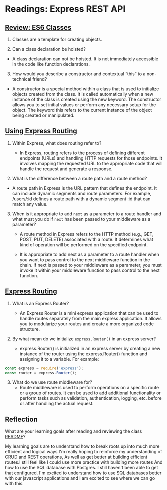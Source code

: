 # Readings: Express REST API


## [Review: ES6 Classes](https://developer.mozilla.org/en-US/docs/Web/JavaScript/Reference/Classes)

1. Classes are a template for creating objects.


2. Can a class declaration be hoisted?
  * A class declaration can not be hoisted. It is not immediately accessible in the code like function declarations.

3. How would you describe a constructor and contextual “this” to a non-technical friend?
  * A constructor is a special method within a class that is used to initialize objects created from the class. It is called automatically when a new instance of the class is created using the new keyword. The constructor allows you to set initial values or perform any necessary setup for the object. The keyword this refers to the current instance of the object being created or manipulated.

## [Using Express Routing](https://expressjs.com/en/guide/routing.html)

1. Within Express, what does routing refer to?
   * In Express, routing refers to the process of defining different endpoints (URLs) and handling HTTP requests for those endpoints. It involves mapping the requested URL to the appropriate code that will handle the request and generate a response.

2. What is the difference between a route path and a route method?
   
  * A route path in Express is the URL pattern that defines the endpoint. It can include dynamic segments and route parameters. For example, /users/:id defines a route path with a dynamic segment :id that can match any value.

3. When is it appropriate to add `next` as a parameter to a route handler and what must you do if `next` has been passed to your middleware as a parameter?
   * A route method in Express refers to the HTTP method (e.g., GET, POST, PUT, DELETE) associated with a route. It determines what kind of operation will be performed on the specified endpoint.

    * It is appropriate to add next as a parameter to a route handler when you want to pass control to the next middleware function in the chain. If next is passed to your middleware as a parameter, you must invoke it within your middleware function to pass control to the next function.

## [Express Routing](https://www.digitalocean.com/community/tutorials/learn-to-use-the-new-router-in-expressjs-4)

1. What is an Express Router?
   * An Express Router is a mini express application that can be used to handle routes separately from the main express application. It allows you to modularize your routes and create a more organized code structure.

2. By what mean do we initialize `express.Router()` in an express server?
   * express.Router() is initialized in an express server by creating a new instance of the router using the express.Router() function and assigning it to a variable. For example:
  ``` javascript
  const express = require('express'); 
  const router = express.Router();
  ```
3. What do we use route middleware for?
   * Route middleware is used to perform operations on a specific route or a group of routes. It can be used to add additional functionality or perform tasks such as validation, authentication, logging, etc. before or after handling the actual request.


## Reflection

What are your learning goals after reading and reviewing the class [README](https://codefellows.github.io/code-401-javascript-guide/curriculum/class-03/)?

My learning goals are to understand how to break roots up into much more efficient and logical ways.I'm really hoping to reinforce my understanding of CRUD and REST operations, As well as get better at building efficient routes.I still feel like I could use more practice with building more routes And how to use the SQL database with Postgres. I still haven't been able to get that configured. I'm excited to understand how to use SQL databases better with our javascript applications and I am excited to see where we can go with this.